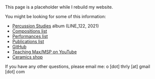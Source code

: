 This page is a placeholder while I rebuild my website.

You might be looking for some of this information:

- [Percussion Studies](https://lineimprint.bandcamp.com/album/percussion-studies) album (LINE_122, 2021)
- [Compositions list](/compositions.md)
- [Performances list](/performances.md)
- [Publications list](/publications.md)
- [GitHub](https://github.com/thrly/)
- [Teaching Max/MSP on YouTube](https://www.youtube.com/@thrly)
- [Ceramics shop](https://oliverthurleyceramics.co.uk/)

If you have any other questions, please email me: o \[dot] thrly \[at] gmail \[dot] com
